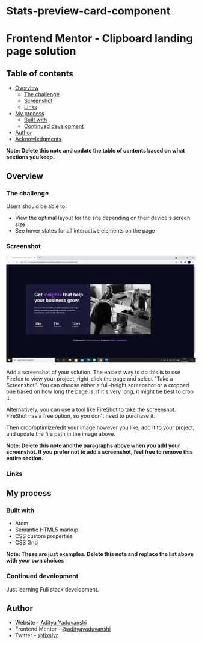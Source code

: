 # Stats-preview-card-component
# Frontend Mentor - Clipboard landing page solution


## Table of contents

- [Overview](#overview)
  - [The challenge](#the-challenge)
  - [Screenshot](#screenshot)
  - [Links](#links)
- [My process](#my-process)
  - [Built with](#built-with)
  - [Continued development](#continued-development)
- [Author](#author)
- [Acknowledgments](#acknowledgments)

**Note: Delete this note and update the table of contents based on what sections you keep.**

## Overview

### The challenge

Users should be able to:

- View the optimal layout for the site depending on their device's screen size
- See hover states for all interactive elements on the page

### Screenshot

![](images/screenshot.png)

Add a screenshot of your solution. The easiest way to do this is to use Firefox to view your project, right-click the page and select "Take a Screenshot". You can choose either a full-height screenshot or a cropped one based on how long the page is. If it's very long, it might be best to crop it.

Alternatively, you can use a tool like [FireShot](https://getfireshot.com/) to take the screenshot. FireShot has a free option, so you don't need to purchase it. 

Then crop/optimize/edit your image however you like, add it to your project, and update the file path in the image above.

**Note: Delete this note and the paragraphs above when you add your screenshot. If you prefer not to add a screenshot, feel free to remove this entire section.**

### Links

## My process

### Built with
- Atom
- Semantic HTML5 markup
- CSS custom properties
- CSS Grid

**Note: These are just examples. Delete this note and replace the list above with your own choices**



### Continued development

Just learning Full stack development.





## Author

- Website - [Aditya Yaduvanshi](https://adityayaduvanshi.github.io/mycsssite/)
- Frontend Mentor - [@adityayaduvanshi](https://www.frontendmentor.io/profile/adityayaduvanshi)
- Twitter - [@fixslyr](https://www.twitter.com/fixslyr)


